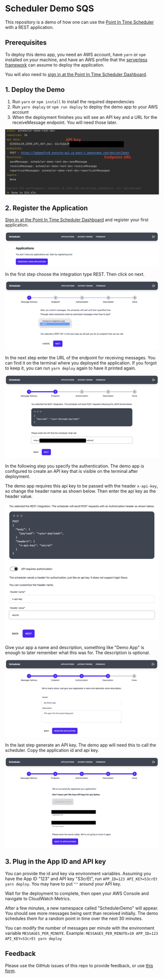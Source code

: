 # Scheduler Demo SQS

This repository is a demo of how one can use the [Point In Time Scheduler](https://point-in-time-scheduler.com) with a REST application.

## Prerequisites

To deploy this demo app, you need an AWS account, have `yarn` or `npm` installed on your machine, and have
an AWS profile that the [serverless framework](https://www.serverless.com/framework/docs/getting-started) 
can assume to deploy the application. 

You will also need to [sign in at the Point In Time Scheduler Dashboard](https://app.point-in-time-scheduler.com).

## 1. Deploy the Demo

1. Run `yarn` or `npm install` to install the required dependencies
2. Run `yarn deploy` or `npm run deploy` to deploy the demo app to your AWS account
3. When the deployment finishes you will see an API key and a URL for the receiveMessage endpoint. You will need those later.

![Terminal after deployment](https://github.com/bahrmichael/scheduler-demo-rest/blob/main/docs/img/terminal.png)

## 2. Register the Application

[Sign in at the Point In Time Scheduler Dashboard](https://app.point-in-time-scheduler.com) and register your first application.

![register your first application](https://github.com/bahrmichael/scheduler-demo-rest/blob/main/docs/img/register-1.png)

In the first step choose the integration type REST. Then click on next.

![choose the integration type REST](https://github.com/bahrmichael/scheduler-demo-rest/blob/main/docs/img/register-2.png)

In the next step enter the URL of the endpoint for receiving messages. You can find it on the terminal where you deployed the application.
If you forgot to keep it, you can run `yarn deploy` again to have it printed again.

![enter the URL of the endpoint](https://github.com/bahrmichael/scheduler-demo-rest/blob/main/docs/img/register-3.png)

In the following step you specify the authentication. The demo app is configured to create an API key that is visible on the terminal
after deployment.

The demo app requires this api key to be passed with the header `x-api-key`, so change the header name as shown below. Then
enter the api key as the header value.

![specify the authentication](https://github.com/bahrmichael/scheduler-demo-rest/blob/main/docs/img/register-4.png)

Give your app a name and description, something like "Demo App" is enough to later remember what this was for. The
description is optional.

![Give your app a name and description](https://github.com/bahrmichael/scheduler-demo-rest/blob/main/docs/img/register-5.png)

In the last step generate an API key. The demo app will need this to call the scheduler. Copy the application id and api key.

![Generate api key](https://github.com/bahrmichael/scheduler-demo-rest/blob/main/docs/img/register-6.png)

## 3. Plug in the App ID and API key

You can provide the id and key via environment variables. Assuming you have the App ID "123" and API key "S3crEt", run
`APP_ID=123 API_KEY=S3crEt yarn deploy`. You may have to put `""` around your API key.

Wait for the deployment to complete, then open your AWS Console and navigate to CloudWatch Metrics.

After a few minutes, a new namespace called "SchedulerDemo" will appear. You should see more messages being sent than received initially.
The demo schedules them for a random point in time over the next 30 minutes.

You can modify the number of messages per minute with the environment variable `MESSAGES_PER_MINUTE`. Example: `MESSAGES_PER_MINUTE=10 APP_ID=123 API_KEY=S3crEt yarn deploy`

## Feedback

Please use the GitHub issues of this repo to provide feedback, or use [this form](https://zipmessage.com/gwcyvrb1).
